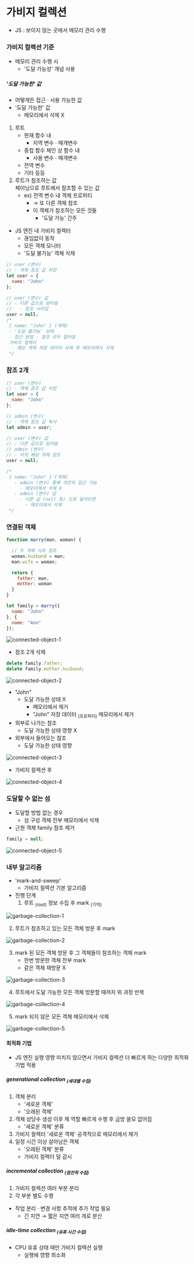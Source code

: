가비지 컬렉션
============
- JS : 보이지 않는 곳에서 메모리 관리 수행

### 가비지 컬렉션 기준
- 메모리 관리 수행 시
  - '도달 가능성' 개념 사용

##### '도달 가능한' 값
- 어떻게든 접근 · 사용 가능한 값
- '도달 가능한' 값
  - 메모리에서 삭제 X
1. 루트
    - 현재 함수 내
      - 지역 변수 · 매개변수
    - 중첩 함수 체인 상 함수 내
      - 사용 변수 · 매개변수
    - 전역 변수
    - 기타 등등
2. 루트가 참조하는 값<br />체이닝으로 루트에서 참조할 수 있는 값
    - ex&#41; 전역 변수 내 객체 프로퍼티
      - → 또 다른 객체 참조
      - 이 객체가 참조하는 모든 것들
        - '도달 가능' 간주
- JS 엔진 내 가비지 컬렉터
  - 끊임없이 동작
  - 모든 객체 모니터
  - '도달 불가능' 객체 삭제
```javascript
// user (변수)
// - 객체 참조 값 저장
let user = {
  name: "John"
};

// user (변수) 값
// - 다른 값으로 덮어씀
//   - 참조 사라짐
user = null;
/*
 { name: "John" } (객체)
 - '도달 불가능' 상태
 - 접근 방법 · 참조 모두 없어짐
 가비지 컬렉터
  - 해당 객체 저장 데이터 삭제 후 메모리에서 삭제
 */
```

### 참조 2개
```javascript
// user (변수)
// - 객체 참조 값 저장
let user = {
  name: "John"
};

// admin (변수)
// - 객체 참조 값 복사
let admin = user;

// user (변수) 값
// - 다른 값으로 덮어씀
// admin (변수)
// - 아직 해당 객체 참조
user = null;

/*
 { name: "John" } (객체)
   - admin (변수) 통해 여전히 접근 가능
     - 메모리에서 삭제 X
   - admin (변수) 값
     - 다른 값 (null 등) 으로 덮어쓰면
       - 메모리에서 삭제
 */
```

### 연결된 객체
```javascript
function marry(man, woman) {

  // 두 객체 서로 참조
  woman.husband = man;
  man.wife = woman;

  return {
    father: man,
    mother: woman
  }
}

let family = marry({
  name: "John"
}, {
  name: "Ann"
});
```
![connected-object-1](../../images/04/03/connected-object-1.svg)

- 참조 2개 삭제
```javascript
delete family.father;
delete family.mother.husband;
```
![connected-object-2](../../images/04/03/connected-object-2.svg)

- "John"
  - 도달 가능한 상태 X
    - 메모리에서 제거
    - "John" 저장 데이터 <sub>(프로퍼티)</sub> 메모리에서 제거
- 외부로 나가는 참조
  - 도달 가능한 상태 영향 X
- 외부에서 들어오는 참조
  - 도달 가능한 상태 영향

![connected-object-3](../../images/04/03/connected-object-3.svg)

- 가비지 컬렉션 후

![connected-object-4](../../images/04/03/connected-object-4.svg)

### 도달할 수 없는 섬
- 도달할 방법 없는 경우
  - 섬 구성 객체 전부 메모리에서 삭제
- 근원 객체 family 참조 제거
```javascript
family = null;
```
![connected-object-5](../../images/04/03/unreachable-island.svg)

### 내부 알고리즘
- 'mark-and-sweep'
  - 가비지 컬렉션 기본 알고리즘
- 진행 단계
  1. 루트 <sub>(root)</sub> 정보 수집 후 mark <sub>(기억)</sub>

![garbage-collection-1](../../images/04/03/garbage-collection-1.svg)

  2. 루트가 참조하고 있는 모든 객체 방문 후 mark

![garbage-collection-2](../../images/04/03/garbage-collection-2.svg)

  3. mark 된 모든 객체 방문 후 그 객체들이 참조하는 객체 mark
      - 한번 방문한 객체 전부 mark
      - 같은 객체 재방문 X

![garbage-collection-3](../../images/04/03/garbage-collection-3.svg)

  4. 루트에서 도달 가능한 모든 객체 방문할 때까지 위 과정 반복

![garbage-collection-4](../../images/04/03/garbage-collection-4.svg)

  5. mark 되지 않은 모든 객체 메모리에서 삭제

![garbage-collection-5](../../images/04/03/garbage-collection-5.svg)

#### 최적화 기법
- JS 엔진 실행 영향 미치지 않으면서 가비지 컬렉션 더 빠르게 하는 다양한 최적화 기법 적용

##### generational collection <sub>(세대별 수집)</sub>
1. 객체 분리
    - '새로운 객체'
    - '오래된 객체'
2. 객체 상당수 생성 이후 제 역할 빠르게 수행 후 금방 쓸모 없어짐
    - '새로운 객체' 분류
3. 가비지 컬렉터 '새로운 객체' 공격적으로 메모리에서 제거
4. 일정 시간 이상 살아남은 객체
    - '오래된 객체' 분류
    - 가비지 컬렉터 덜 감시

##### incremental collection <sub>(점진적 수집)</sub>
1. 가비지 컬렉션 여러 부분 분리
2. 각 부분 별도 수행
- 작업 분리 · 변경 사항 추적에 추가 작업 필요
  - 긴 지연 → 짧은 지연 여러 개로 분산

#####  idle-time collection <sub>(유휴 시간 수집)</sub>
- CPU 유휴 상태 때만 가비지 컬렉션 실행
  - 실행에 영향 최소화
